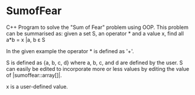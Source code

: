 # SumofFear
C++ Program to solve the "Sum of Fear" problem using OOP.
This problem can be summarised as:
  given a set S, an operator * and a value x,
  find all a*b = x |a, b ε S

In the given example the operator * is defined as '+'.

S is defined as {a, b, c, d} where a, b, c, and d are defined by the user. S can easily be edited to incorporate more or less values by editing the value of |sumoffear::array[]|.

x is a user-defined value.
